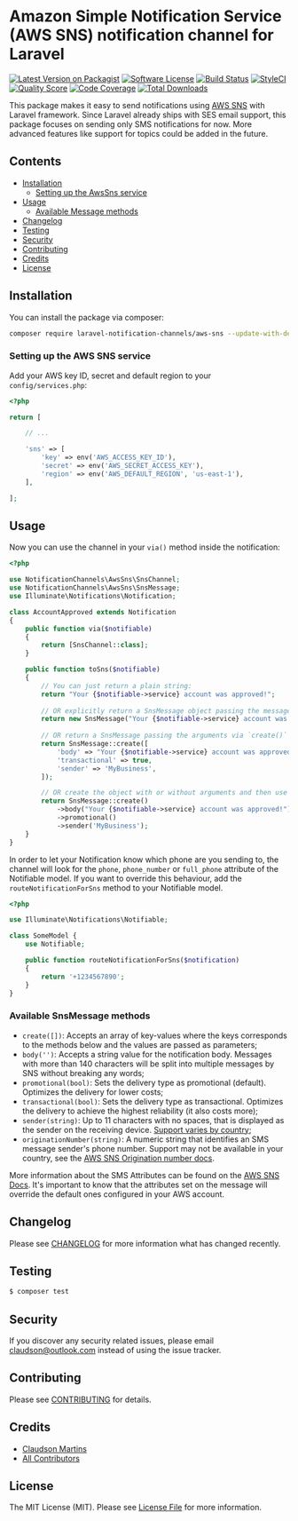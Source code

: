 # Amazon Simple Notification Service (AWS SNS) notification channel for Laravel

[![Latest Version on Packagist](https://img.shields.io/packagist/v/laravel-notification-channels/aws-sns.svg?style=flat-square)](https://packagist.org/packages/laravel-notification-channels/aws-sns)
[![Software License](https://img.shields.io/badge/license-MIT-brightgreen.svg?style=flat-square)](LICENSE.md)
[![Build Status](https://img.shields.io/travis/laravel-notification-channels/aws-sns/master.svg?style=flat-square)](https://travis-ci.org/laravel-notification-channels/aws-sns)
[![StyleCI](https://styleci.io/repos/65772445/shield)](https://styleci.io/repos/65772445)
[![Quality Score](https://img.shields.io/scrutinizer/g/laravel-notification-channels/aws-sns.svg?style=flat-square)](https://scrutinizer-ci.com/g/laravel-notification-channels/aws-sns)
[![Code Coverage](https://img.shields.io/scrutinizer/coverage/g/laravel-notification-channels/aws-sns/master.svg?style=flat-square)](https://scrutinizer-ci.com/g/laravel-notification-channels/aws-sns/?branch=master)
[![Total Downloads](https://img.shields.io/packagist/dt/laravel-notification-channels/aws-sns.svg?style=flat-square)](https://packagist.org/packages/laravel-notification-channels/aws-sns)

This package makes it easy to send notifications using [AWS SNS](https://aws.amazon.com/pt/sns/) with Laravel framework.
Since Laravel already ships with SES email support, this package focuses on sending only SMS notifications for now.
More advanced features like support for topics could be added in the future.


## Contents

- [Installation](#installation)
	- [Setting up the AwsSns service](#setting-up-the-aws-sns-service)
- [Usage](#usage)
	- [Available Message methods](#available-message-methods)
- [Changelog](#changelog)
- [Testing](#testing)
- [Security](#security)
- [Contributing](#contributing)
- [Credits](#credits)
- [License](#license)


## Installation

You can install the package via composer:

``` bash
composer require laravel-notification-channels/aws-sns --update-with-dependencies
```

### Setting up the AWS SNS service

Add your AWS key ID, secret and default region to your `config/services.php`:

```php
<?php

return [

    // ...

    'sns' => [
        'key' => env('AWS_ACCESS_KEY_ID'),
        'secret' => env('AWS_SECRET_ACCESS_KEY'),
        'region' => env('AWS_DEFAULT_REGION', 'us-east-1'),
    ],

];
```

## Usage

Now you can use the channel in your `via()` method inside the notification:

```php
<?php

use NotificationChannels\AwsSns\SnsChannel;
use NotificationChannels\AwsSns\SnsMessage;
use Illuminate\Notifications\Notification;

class AccountApproved extends Notification
{
    public function via($notifiable)
    {
        return [SnsChannel::class];
    }

    public function toSns($notifiable)
    {
        // You can just return a plain string:
        return "Your {$notifiable->service} account was approved!";
        
        // OR explicitly return a SnsMessage object passing the message body:
        return new SnsMessage("Your {$notifiable->service} account was approved!");
        
        // OR return a SnsMessage passing the arguments via `create()` or `__construct()`:
        return SnsMessage::create([
            'body' => "Your {$notifiable->service} account was approved!",
            'transactional' => true,
            'sender' => 'MyBusiness',
        ]);

        // OR create the object with or without arguments and then use the fluent API:
        return SnsMessage::create()
            ->body("Your {$notifiable->service} account was approved!")
            ->promotional()
            ->sender('MyBusiness');
    }
}
```

In order to let your Notification know which phone are you sending to, the channel 
will look for the `phone`, `phone_number` or `full_phone` attribute of the 
Notifiable model. If you want to override this behaviour, add the 
`routeNotificationForSns` method to your Notifiable model.

```php
<?php

use Illuminate\Notifications\Notifiable;

class SomeModel {
    use Notifiable;

    public function routeNotificationForSns($notification)
    {
        return '+1234567890';
    }
}
```

### Available SnsMessage methods

- `create([])`: Accepts an array of key-values where the keys corresponds to the methods below and the values are passed as parameters;
- `body('')`: Accepts a string value for the notification body. Messages with more than 140 characters will be split into multiple messages by SNS without breaking any words;
- `promotional(bool)`: Sets the delivery type as promotional (default). Optimizes the delivery for lower costs;
- `transactional(bool)`: Sets the delivery type as transactional. Optimizes the delivery to achieve the highest reliability (it also costs more); 
- `sender(string)`: Up to 11 characters with no spaces, that is displayed as the sender on the receiving device. [Support varies by country](https://docs.aws.amazon.com/sns/latest/dg/sns-supported-regions-countries.html);
- `originationNumber(string)`: A numeric string that identifies an SMS message sender's phone number. Support may not be available in your country, see the [AWS SNS Origination number docs](https://docs.aws.amazon.com/sns/latest/dg/channels-sms-originating-identities-origination-numbers.html).

More information about the SMS Attributes can be found on the [AWS SNS Docs](https://docs.aws.amazon.com/pt_br/sdk-for-php/v3/developer-guide/sns-examples-sending-sms.html#get-sms-attributes).
It's important to know that the attributes set on the message will override the
default ones configured in your AWS account. 

## Changelog

Please see [CHANGELOG](CHANGELOG.md) for more information what has changed recently.

## Testing

``` bash
$ composer test
```

## Security

If you discover any security related issues, please email claudson@outlook.com instead of using the issue tracker.

## Contributing

Please see [CONTRIBUTING](CONTRIBUTING.md) for details.

## Credits

- [Claudson Martins](https://github.com/claudsonm)
- [All Contributors](../../contributors)

## License

The MIT License (MIT). Please see [License File](LICENSE.md) for more information.
